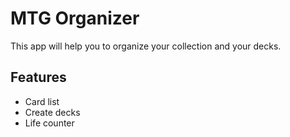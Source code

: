 # MTG Organizer

This app will help you to organize your collection and your decks.

## Features

  * Card list
  * Create decks
  * Life counter
